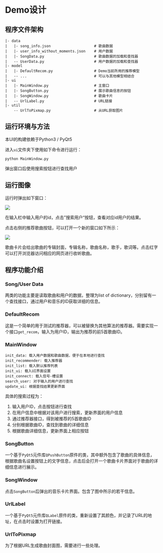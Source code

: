# Demo设计

## 程序文件架构

```
|- data
|	|- song_info.json                    # 歌曲数据
|	|- user_info_without_moments.json    # 用户数据 
|	|- SongData.py                       # 歌曲数据的加载和查找器
|	-- UserData.py                       # 用户数据的加载和查找器
|- model
|	|- DefaultRecom.py                   # Demo当前所用的推荐模型
|	-- ...                               # 可以与其他模型相结合
|- ui
|	|- MainWindow.py                     # 主窗口
|	|- SongButton.py                     # 展示歌曲信息的按钮
|	|- SongWindow.py                     # 歌曲卡片
|	-- UrlLabel.py                       # URL链接
|- util
	-- UrlToPixmap.py                    # 从URL获取图片
```



## 运行环境与方法

本UI的构建依赖于Python3 / PyQt5

进入`ui`文件夹下使用如下命令进行运行：

```
python MainWindow.py
```

弹出窗口后使用搜索按钮进行查找用户



## 运行图像

运行时弹出如下窗口：

![](C:\Users\caoch\Desktop\MusicRecom\Model\demo1.PNG)

在输入栏中输入用户的id，点击”搜索用户“按钮，查看对应id用户的结果。

点击右侧的推荐歌曲按钮，可以打开一个新的窗口如下所示：

![](C:\Users\caoch\Desktop\MusicRecom\Model\demo2.PNG)

歌曲卡片会给出歌曲的专辑封面，专辑名称，歌曲名称，歌手，歌词等。点击红字可以打开浏览器访问相应的网页进行收听歌曲。





## 程序功能介绍

### Song/User Data

两类的功能主要是读取歌曲和用户的数据，整理为list of dictionary，分别留有一个查找接口，通过用户和音乐的ID获取详细的信息。



### DefaultRecom

这是一个简单的用于测试的推荐器，可以被替换为其他算法的推荐器。需要实现一个接口`get_recom`，输入为用户ID，输出为推荐的前5首歌曲ID。



### MainWindow

```
init_data: 载入用户数据和歌曲数据，便于在本地进行查找
init_recommender: 载入推荐器
init_list: 载入默认推荐列表
init_ui: 载入UI界面设置
init_connect: 载入信号-槽设置
search_user: 对于输入的用户进行查找
update_ui: 根据查找结果更新界面
```

具体的搜索过程为：

1. 输入用户ID，点击按钮进行查找
2. 在用户信息中根据对该用户进行搜索，更新界面的用户信息
3. 通过推荐器接口，得到被推荐的5首歌曲ID
4. 分别根据歌曲ID，查找到歌曲的详细信息
5. 根据歌曲详细信息，更新界面上相应按钮



### SongButton

一个基于`PyQt5`元件库`QPushButton`原件的类，其中额外包含了歌曲的具体信息，根据歌曲名设置按钮上的文字信息，点击后会打开一个歌曲卡片界面对于歌曲的详细信息进行展示。



### SongWindow

点击`SongButton`后弹出的音乐卡片界面。包含了图中所示的若干信息。



### UrlLabel

一个基于`PyQt5`元件库`QLabel`原件的类，重新设置了其颜色，并记录了URL的地址，在点击时设置为打开链接。



### UrlToPixmap

为了根据URL生成歌曲封面图，需要进行一些处理。